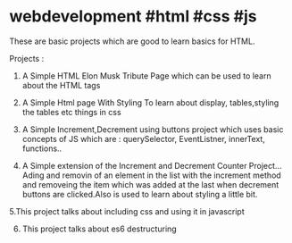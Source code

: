 # webdevelopment #html #css #js


These are basic projects which are good to learn basics for HTML.


Projects :
1. A Simple HTML Elon Musk Tribute Page which can be used to learn about the HTML tags 

2. A Simple Html page With Styling To learn about display, tables,styling the tables etc things in css

3. A Simple Increment,Decrement using buttons project which uses basic concepts of JS which are : querySelector, EventListner, innerText, functions..

4. A Simple extension of the Increment and Decrement Counter Project... Ading and removin of an element in the list with the increment method and removeing the item which was added at the last when decrement buttons are clicked.Also is used to learn about styling a little bit.

5.This project talks about including css and using it in javascript 

6. This project talks about es6 destructuring 



